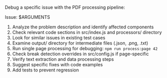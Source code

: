 Debug a specific issue with the PDF processing pipeline:

Issue: $ARGUMENTS

1. Analyze the problem description and identify affected components
2. Check relevant code sections in src/index.js and processors/ directory
3. Look for similar issues in existing test cases
4. Examine output/ directory for intermediate files (.json, .png, .txt)
5. Run single page processing for debugging: `npm run process:page 42`
6. Check break detection overrides in src/config.js if page-specific
7. Verify text extraction and data processing steps
8. Suggest specific fixes with code examples
9. Add tests to prevent regression
